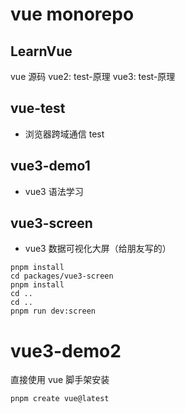 # vue monorepo

## LearnVue

vue 源码
vue2: test-原理
vue3: test-原理

## vue-test

- 浏览器跨域通信 test

## vue3-demo1

- vue3 语法学习

## vue3-screen

- vue3 数据可视化大屏（给朋友写的）

```shell
pnpm install
cd packages/vue3-screen
pnpm install
cd ..
cd ..
pnpm run dev:screen
```

# vue3-demo2

直接使用 vue 脚手架安装

```shell
pnpm create vue@latest
```
